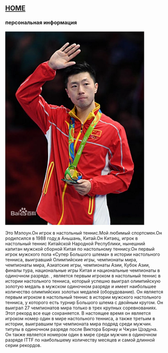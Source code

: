 ## [HOME](../README.md)

### персональная информация

![](pic/a686c9177f3e6709b565476e31c79f3df8dc553d.webp)

Это Мэлоун.Он игрок в настольный теннис.Мой любимый спортсмен.Он родилсился в 1988 году,в Аньшань, Китай.Он Китаец, игрок в настольный теннис Китайской Народной Республики, нынешний капитан мужской сборной Китая по настольному теннису.Он первый игрок мужского пола «Супер Большого шлема» в истории настольного тенниса, выигравший Олимпийские игры, чемпионаты мира, чемпионаты мира, Азиатские игры, чемпионаты Азии, Кубок Азии, финалы тура, национальные игры Китая и национальные чемпионаты в одиночном разряде. , является первым игроком в настольный теннис в истории настольного тенниса, который успешно выиграл олимпийскую золотую медаль в мужском одиночном разряде и имеет наибольшее количество олимпийских золотых медалей (оборудование). Он является первым игроком в настольный теннис в истории мужского настольного тенниса, у которого есть турнир Большого шлема с двойным кругом. Он выиграл 27 чемпионатов мира только в трех крупных соревнованиях. Этот рекорд все еще сохраняется. В настоящее время он является игроком номер один в мире настольного тенниса, а также третьим в истории, выигравшим три чемпионата мира подряд среди мужчин. титулы в одиночном разряде после Виктора Борнау и Чжуан Цзэдуна. Он также является номером один в мире среди мужчин в одиночном разряде ITTF по наибольшему количеству месяцев и самой длинной серии рекордов.
